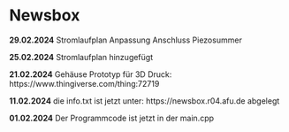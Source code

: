 # Newsbox
<p><b>29.02.2024</b> Stromlaufplan Anpassung Anschluss Piezosummer </p>
<p><b>25.02.2024</b> Stromlaufplan hinzugefügt</p>
<p><b>21.02.2024</b> Gehäuse Prototyp für 3D Druck: https://www.thingiverse.com/thing:72719</p>
<p><b>11.02.2024</b> die info.txt ist jetzt unter: https://newsbox.r04.afu.de abgelegt</p>
<p><b>01.02.2024</b> Der Programmcode ist jetzt in der main.cpp</p> 



